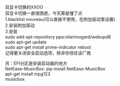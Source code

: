 双显卡切换的XXOO  
双显卡切换一直很困惑，今天算是懂了点  
1.blacklist nouveau(可以直接不使用，在附加驱动里设置)  
2.安装附加驱动  
3.安装  
sudo add-apt-repository ppa:nilarimogard/webupd8  
sudo apt-get update  
sudo apt-get install prime-indicator 
reboot  
记得要关闭安全启动选项，除非你信任该厂商

另：EFI分区是安装启动器的地方  
NetEase-MusicBox:
pip install NetEase-MusicBox  
apt-get install mpg123  
musicbox
